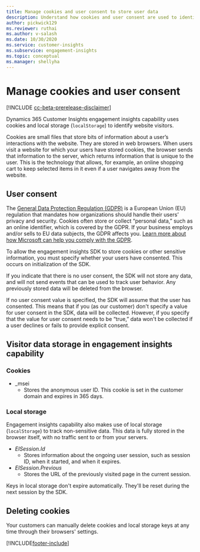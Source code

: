 ```yaml
---
title: Manage cookies and user consent to store user data
description: Understand how cookies and user consent are used to identify website visitors.
author: pickwick129
ms.reviewer: ruthai
ms.author: v-salash
ms.date: 10/30/2020
ms.service: customer-insights
ms.subservice: engagement-insights 
ms.topic: conceptual
ms.manager: shellyha
---
```


# Manage cookies and user consent

[!INCLUDE [cc-beta-prerelease-disclaimer](includes/cc-beta-prerelease-disclaimer.md)]

Dynamics 365 Customer Insights engagement insights capability uses cookies and local storage (`localStorage`) to identify website visitors.

Cookies are small files that store bits of information about a user’s interactions with the website. They are stored in web browsers. When users visit a website for which your users have stored cookies, the browser sends that information to the server, which returns information that is unique to the user. This is the technology that allows, for example, an online shopping cart to keep selected items in it even if a user navigates away from the website.

## User consent

The [General Data Protection Regulation (GDPR)](https://docs.microsoft.com/dynamics365/get-started/gdpr/) is a European Union (EU) regulation that mandates how organizations should handle their users’ privacy and security. Cookies often store or collect “personal data,” such as an online identifier, which is covered by the GDPR. If your business employs and/or sells to EU data subjects, the GDPR affects you. [Learn more about how Microsoft can help you comply with the GDPR](https://www.microsoft.com/trust-center/privacy/gdpr-faqs).

To allow the engagement insights SDK to store cookies or other sensitive information, you must specify whether your users have consented. This occurs on initialization of the SDK.

If you indicate that there is no user consent, the SDK will not store any data, and will not send events that can be used to track user behavior. Any previously stored data will be deleted from the browser.

If no user consent value is specified, the SDK will assume that the user has consented. This means that if you (as our customer) don't specify a value for user consent in the SDK, data will be collected. However, if you specify that the value for user consent needs to be “true,” data won't be collected if a user declines or fails to provide explicit consent.

## Visitor data storage in engagement insights capability

### Cookies

- _msei
    - Stores the anonymous user ID. This cookie is set in the customer domain and expires in 365 days.

### Local storage

Engagement insights capability also makes use of local storage (`localStorage`) to track non-sensitive data. This data is fully stored in the browser itself, with no traffic sent to or from your servers.

- *EISession.Id* 
    - Stores information about the ongoing user session, such as session ID, when it started, and when it expires.
- *EISession.Previous*
    - Stores the URL of the previously visited page in the current session.
    
Keys in local storage don't expire automatically. They'll be reset during the next session by the SDK.

## Deleting cookies

Your customers can manually delete cookies and local storage keys at any time through their browsers' settings.


[!INCLUDE[footer-include](../includes/footer-banner.md)]
